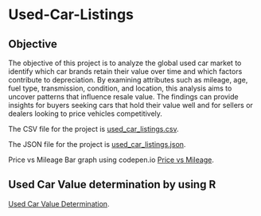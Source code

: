 # Used-Car-Listings
## Objective
The objective of this project is to analyze the global used car market to identify which car brands retain their value over time and which factors contribute to depreciation. By examining attributes such as mileage, age, fuel type, transmission, condition, and location, this analysis aims to uncover patterns that influence resale value. The findings can provide insights for buyers seeking cars that hold their value well and for sellers or dealers looking to price vehicles competitively.

The CSV file for the project is [used_car_listings.csv](used_car_listings.csv).

The JSON file for the project is [used_car_listings.json](used_car_listings.json).

Price vs Mileage Bar graph using codepen.io [Price vs Mileage](https://github.com/simmonnguyen/Used-Car-Listings/tree/main/Price%20vs%20Mileage%20Codepen).

## Used Car Value determination by using R
[Used Car Value Determination](assignment3.R).


